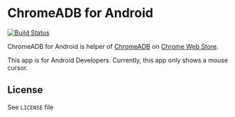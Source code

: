 ChromeADB for Android
=====================

[![Build Status](https://travis-ci.org/importre/chromeadb_for_android.png?branch=master)](https://travis-ci.org/importre/chromeadb_for_android)

ChromeADB for Android is helper of [ChromeADB][chromeadb_github] on [Chrome Web Store][chromeadb_store].

This app is for Android Developers.
Currently, this app only shows a mouse cursor.


License
-------

See `LICENSE` file



[chromeadb_github]: https://github.com/importre/chromeadb
[chromeadb_store]: https://chrome.google.com/webstore/detail/chrome-adb/fhdoijgfljahinnpbolfdimpcfoicmnm
